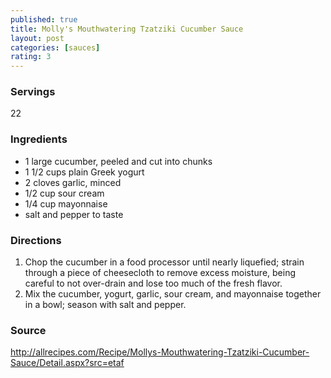 ```yaml
---
published: true
title: Molly's Mouthwatering Tzatziki Cucumber Sauce
layout: post
categories: [sauces]
rating: 3
---
```

### Servings
22

### Ingredients
- 1 large cucumber, peeled and cut into chunks
- 1 1/2 cups plain Greek yogurt
- 2 cloves garlic, minced
- 1/2 cup sour cream
- 1/4 cup mayonnaise
- salt and pepper to taste

### Directions
1. Chop the cucumber in a food processor until nearly liquefied; strain through a piece of cheesecloth to remove excess moisture, being careful to not over-drain and lose too much of the fresh flavor.
2. Mix the cucumber, yogurt, garlic, sour cream, and mayonnaise together in a bowl; season with salt and pepper.

### Source
<a href="http://allrecipes.com/Recipe/Mollys-Mouthwatering-Tzatziki-Cucumber-Sauce/Detail.aspx?src=etaf" target="new">http://allrecipes.com/Recipe/Mollys-Mouthwatering-Tzatziki-Cucumber-Sauce/Detail.aspx?src=etaf</a>
